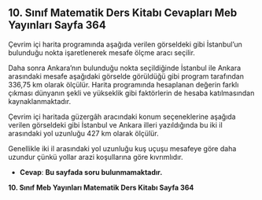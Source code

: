 ## 10. Sınıf Matematik Ders Kitabı Cevapları Meb Yayınları Sayfa 364

Çevrim içi harita programında aşağıda verilen görseldeki gibi İstanbul’un bulunduğu nokta işaretlenerek mesafe ölçme aracı seçilir.

Daha sonra Ankara’nın bulunduğu nokta seçildiğinde İstanbul ile Ankara arasındaki mesafe aşağıdaki görselde görüldüğü gibi program tarafından 336,75 km olarak ölçülür. Harita programında hesaplanan değerin farklı çıkması dünyanın şekli ve yükseklik gibi faktörlerin de hesaba katılmasından kaynaklanmaktadır.

Çevrim içi haritada güzergâh aracındaki konum seçeneklerine aşağıda verilen görseldeki gibi İstanbul ve Ankara illeri yazıldığında bu iki il arasındaki yol uzunluğu 427 km olarak ölçülür.

Genellikle iki il arasındaki yol uzunluğu kuş uçuşu mesafeye göre daha uzundur çünkü yollar arazi koşullarına göre kıvrımlıdır.

* **Cevap**: **Bu sayfada soru bulunmamaktadır.**

**10. Sınıf Meb Yayınları Matematik Ders Kitabı Sayfa 364**